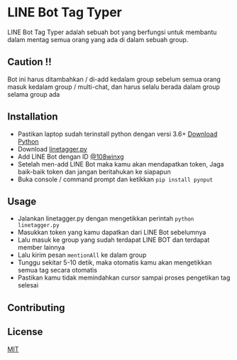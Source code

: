 # LINE Bot Tag Typer

LINE Bot Tag Typer adalah sebuah bot yang berfungsi untuk membantu dalam mentag semua orang yang ada di dalam sebuah group.

## Caution !!
Bot ini harus ditambahkan / di-add kedalam group sebelum semua orang masuk kedalam group / multi-chat, dan harus selalu berada dalam group selama group ada

## Installation
- Pastikan laptop sudah terinstall python dengan versi 3.6+ [Download Python](https://www.python.org/downloads/)
- Download [linetagger.py](https://gitlab.com/andrewsusanto/line-bot-tag/-/raw/master/linetagger.py) 
- Add LINE Bot dengan ID [@108winxg](https://line.me/R/ti/p/@108winxg)
- Setelah men-add LINE Bot maka kamu akan mendapatkan token, Jaga baik-baik token dan jangan beritahukan ke siapapun
- Buka console / command prompt dan ketikkan ```pip install pynput```

## Usage
- Jalankan linetagger.py dengan mengetikkan perintah ```python linetagger.py```
- Masukkan token yang kamu dapatkan dari LINE Bot sebelumnya
- Lalu masuk ke group yang sudah terdapat LINE BOT dan terdapat member lainnya
- Lalu kirim pesan ```mentionAll``` ke dalam group
- Tunggu sekitar 5-10 detik, maka otomatis kamu akan mengetikkan semua tag secara otomatis
- Pastikan kamu tidak memindahkan cursor sampai proses pengetikan tag selesai

## Contributing


## License
[MIT](https://choosealicense.com/licenses/mit/)